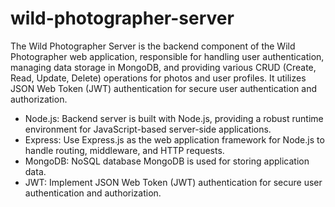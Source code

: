 # wild-photographer-server
The Wild Photographer Server is the backend component of the Wild Photographer web application, responsible for handling user authentication, managing data storage in MongoDB, and providing various CRUD (Create, Read, Update, Delete) operations for photos and user profiles. It utilizes JSON Web Token (JWT) authentication for secure user authentication and authorization.

- Node.js: Backend server is built with Node.js, providing a robust runtime environment for JavaScript-based server-side applications.
- Express: Use Express.js as the web application framework for Node.js to handle routing, middleware, and HTTP requests.
- MongoDB: NoSQL database MongoDB is used for storing application data.
- JWT: Implement JSON Web Token (JWT) authentication for secure user authentication and authorization.
